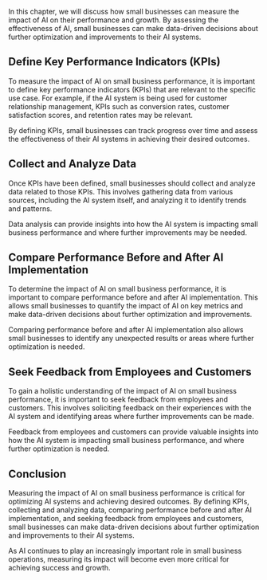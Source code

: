 

In this chapter, we will discuss how small businesses can measure the impact of AI on their performance and growth. By assessing the effectiveness of AI, small businesses can make data-driven decisions about further optimization and improvements to their AI systems.

Define Key Performance Indicators (KPIs)
----------------------------------------

To measure the impact of AI on small business performance, it is important to define key performance indicators (KPIs) that are relevant to the specific use case. For example, if the AI system is being used for customer relationship management, KPIs such as conversion rates, customer satisfaction scores, and retention rates may be relevant.

By defining KPIs, small businesses can track progress over time and assess the effectiveness of their AI systems in achieving their desired outcomes.

Collect and Analyze Data
------------------------

Once KPIs have been defined, small businesses should collect and analyze data related to those KPIs. This involves gathering data from various sources, including the AI system itself, and analyzing it to identify trends and patterns.

Data analysis can provide insights into how the AI system is impacting small business performance and where further improvements may be needed.

Compare Performance Before and After AI Implementation
------------------------------------------------------

To determine the impact of AI on small business performance, it is important to compare performance before and after AI implementation. This allows small businesses to quantify the impact of AI on key metrics and make data-driven decisions about further optimization and improvements.

Comparing performance before and after AI implementation also allows small businesses to identify any unexpected results or areas where further optimization is needed.

Seek Feedback from Employees and Customers
------------------------------------------

To gain a holistic understanding of the impact of AI on small business performance, it is important to seek feedback from employees and customers. This involves soliciting feedback on their experiences with the AI system and identifying areas where further improvements can be made.

Feedback from employees and customers can provide valuable insights into how the AI system is impacting small business performance, and where further optimization is needed.

Conclusion
----------

Measuring the impact of AI on small business performance is critical for optimizing AI systems and achieving desired outcomes. By defining KPIs, collecting and analyzing data, comparing performance before and after AI implementation, and seeking feedback from employees and customers, small businesses can make data-driven decisions about further optimization and improvements to their AI systems.

As AI continues to play an increasingly important role in small business operations, measuring its impact will become even more critical for achieving success and growth.

